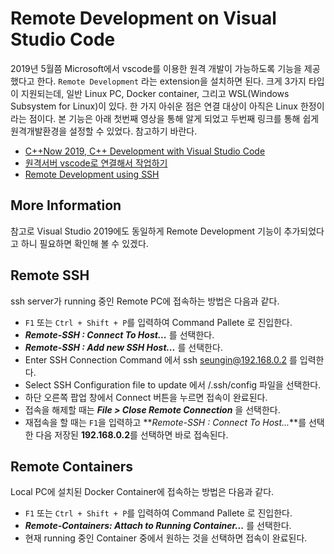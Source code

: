 # Remote Development on Visual Studio Code

2019년 5월쯤 Microsoft에서 vscode를 이용한 원격 개발이 가능하도록 기능을 제공했다고 한다. `Remote Development` 라는 extension을 설치하면 된다. 크게 3가지 타입이 지원되는데, 일반 Linux PC, Docker container, 그리고 WSL(Windows Subsystem for Linux)이 있다. 한 가지 아쉬운 점은 연결 대상이 아직은 Linux 한정이라는 점이다. 본 기능은 아래 첫번째 영상을 통해 알게 되었고 두번째 링크를 통해 쉽게 원격개발환경을 설정할 수 있었다. 참고하기 바란다.

- [C++Now 2019, C++ Development with Visual Studio Code](https://youtu.be/knghWKWQmxg)
- [원격서버 vscode로 연결해서 작업하기](https://evols-atirev.tistory.com/28)
- [Remote Development using SSH](https://code.visualstudio.com/docs/remote/ssh)

## More Information

참고로 Visual Studio 2019에도 동일하게 Remote Development 기능이 추가되었다고 하니 필요하면 확인해 볼 수 있겠다.

## Remote SSH

ssh server가 running 중인 Remote PC에 접속하는 방법은 다음과 같다.

- `F1` 또는 `Ctrl + Shift + P`를 입력하여 Command Pallete 로 진입한다.
- **_Remote-SSH : Connect To Host..._** 를 선택한다.
- **_Remote-SSH : Add new SSH Host..._** 를 선택한다.
- Enter SSH Connection Command 에서 ssh seungin@192.168.0.2 를 입력한다.
- Select SSH Configuration file to update 에서 <HomeDirectory>/.ssh/config 파일을 선택한다.
- 하단 오른쪽 팝업 창에서 Connect 버튼을 누르면 접속이 완료된다.
- 접속을 해제할 때는 **_File > Close Remote Connection_** 을 선택한다.
- 재접속을 할 때는 `F1`을 입력하고 **_Remote-SSH : Connect To Host..._**를 선택한 다음 저장된 **192.168.0.2**를 선택하면 바로 접속된다.

## Remote Containers

Local PC에 설치된 Docker Container에 접속하는 방법은 다음과 같다.

- `F1` 또는 `Ctrl + Shift + P`를 입력하여 Command Pallete 로 진입한다.
- **_Remote-Containers: Attach to Running Container..._** 를 선택한다.
- 현재 running 중인 Container 중에서 원하는 것을 선택하면 접속이 완료된다.

